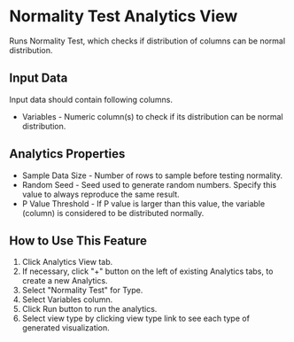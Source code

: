 # Normality Test Analytics View

Runs Normality Test, which checks if distribution of columns can be normal distribution.

## Input Data
Input data should contain following columns.

  * Variables - Numeric column(s) to check if its distribution can be normal distribution.

## Analytics Properties
  * Sample Data Size - Number of rows to sample before testing normality.
  * Random Seed - Seed used to generate random numbers. Specify this value to always reproduce the same result.
  * P Value Threshold - If P value is larger than this value, the variable (column) is considered to be distributed normally.

## How to Use This Feature
1. Click Analytics View tab.
2. If necessary, click "+" button on the left of existing Analytics tabs, to create a new Analytics.
3. Select "Normality Test" for Type.
4. Select Variables column.
5. Click Run button to run the analytics.
6. Select view type by clicking view type link to see each type of generated visualization.

